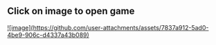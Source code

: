 <h2>Click on image to open game</h2>
<a href="https://chandu038.github.io/Rock_Paper_Scissors/">![image](https://github.com/user-attachments/assets/7837a912-5ad0-4be9-906c-d4337a43b089)</a>
